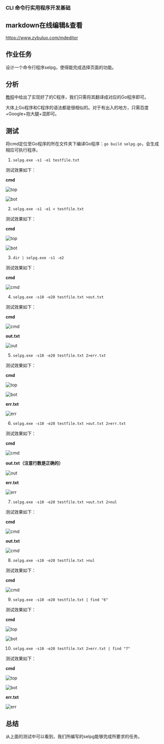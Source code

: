 ### CLI 命令行实用程序开发基础

## markdown在线编辑&查看
https://www.zybuluo.com/mdeditor

## 作业任务
设计一个命令行程序selpg，使得能完成选择页面的功能。

## 分析
[教程](https://www.ibm.com/developerworks/cn/linux/shell/clutil/index.html)中给出了实现好了的C程序，我们只需将其翻译成对应的Go程序即可。

大体上Go程序和C程序的语法都是很相似的。对于有出入的地方，只需百度+Google+抱大腿+混即可。

## 测试
将cmd定位至Go程序的所在文件夹下编译Go程序：`go build selpg.go`，会生成相应可执行程序。

1. `selpg.exe -s1 -e1 testfile.txt`

测试效果如下：

**cmd**

![top](https://imgsa.baidu.com/forum/w%3D580/sign=dfcb00b9366d55fbc5c6762e5d234f40/a62afdc9a786c91786623e5ec23d70cf3ac75751.jpg)

![bot](https://imgsa.baidu.com/forum/w%3D580/sign=32d356e4042442a7ae0efdade142ad95/a43d8d45ad3459821e3589f507f431adcaef847f.jpg)

2. `selpg.exe -s1 -e1 < testfile.txt`

测试效果如下：

**cmd**

![top](https://imgsa.baidu.com/forum/w%3D580/sign=6515387069d0f703e6b295d438fa5148/b16b8a1fa8d3fd1fae32cc5d3b4e251f94ca5ffb.jpg)

![bot](https://imgsa.baidu.com/forum/w%3D580/sign=3d846eff55df8db1bc2e7c6c3922dddb/399b2e097bf40ad1033da8845c2c11dfabecced9.jpg)

3. `dir | selpg.exe -s1 -e2`

测试效果如下：

**cmd**

![cmd](https://imgsa.baidu.com/forum/w%3D580/sign=0e1fb593bc4543a9f51bfac42e178a7b/0531032fb9389b50f2c48b358e35e5dde6116efb.jpg)

4. `selpg.exe -s10 -e20 testfile.txt >out.txt`

测试效果如下：

**cmd**

![cmd](https://imgsa.baidu.com/forum/w%3D580/sign=fb96f7bb8113632715edc23ba18ea056/82d51ffb828ba61e429aa3484a34970a314e5946.jpg)

**out.txt**

![out](https://imgsa.baidu.com/forum/w%3D580/sign=d421259c0146f21fc9345e5bc6256b31/74f09513c8fcc3cec016a2549945d688d63f20e7.jpg)

5. `selpg.exe -s10 -e20 testfile.txt 2>err.txt`

测试效果如下：

**cmd**

![top](https://imgsa.baidu.com/forum/w%3D580/sign=5a15e6c3afc27d1ea5263bcc2bd5adaf/30db77b4c9ea15ceb8f9b46ebd003af33b87b2a7.jpg)

![bot](https://imgsa.baidu.com/forum/w%3D580/sign=d9c6d3469813b07ebdbd50003cd69113/ead3e494d143ad4bf32712a789025aafa50f06a8.jpg)

**err.txt**

![err](https://imgsa.baidu.com/forum/w%3D580/sign=7946b057b1a1cd1105b672288913c8b0/588020328744ebf89bd63058d2f9d72a6159a717.jpg)

6. `selpg.exe -s10 -e20 testfile.txt >out.txt 2>err.txt`

测试效果如下：

**cmd**

![cmd](https://imgsa.baidu.com/forum/w%3D580/sign=4a14645f23381f309e198da199004c67/6d3fa1b0cb134954dd18be035d4e9258d0094ab0.jpg)

**out.txt（注意行数是正确的）**

![out](https://imgsa.baidu.com/forum/w%3D580/sign=39665a562a3fb80e0cd161df06d02ffb/2df7a683b9014a90ce8c10daa2773912b21bee0c.jpg)

**err.txt**

![err](https://imgsa.baidu.com/forum/w%3D580/sign=c54d934831292df597c3ac1d8c305ce2/2cd0c525b899a9011dab0d5116950a7b0308f518.jpg)

7. `selpg.exe -s10 -e20 testfile.txt >out.txt 2>nul`

测试效果如下：

**cmd**

![cmd](https://imgsa.baidu.com/forum/w%3D580/sign=48aee8470ae9390156028d364bed54f9/b1c6e3fd1e178a828d762fc7fd03738da877e874.jpg)

**out.txt**

![cmd](https://imgsa.baidu.com/forum/w%3D580/sign=056e8e93bc4543a9f51bfac42e168a7b/0531032fb9389b50f9b5b0358e35e5dde6116e74.jpg)

8. `selpg.exe -s10 -e20 testfile.txt >nul`

测试效果如下：

**cmd**

![cmd](https://imgsa.baidu.com/forum/w%3D580/sign=6745fe75790e0cf3a0f74ef33a46f23d/e2e096a0cd11728bb007df45c3fcc3cec2fd2c94.jpg)

9. `selpg.exe -s10 -e20 testfile.txt | find "6"`

测试效果如下：

**cmd**

![top](https://imgsa.baidu.com/forum/w%3D580/sign=2f40b37d2334349b74066e8df9eb1521/ee247ddb81cb39dbbc903531db160924aa183061.jpg)

![bot](https://imgsa.baidu.com/forum/w%3D580/sign=87000587fc03918fd7d13dc2613d264b/95fe84d2fd1f4134732d57192e1f95cad0c85ea4.jpg)

10. `selpg.exe -s10 -e20 testfile.txt 2>err.txt | find "7"`

测试效果如下：

**cmd**

![top](https://imgsa.baidu.com/forum/w%3D580/sign=0b9fe5e6c01349547e1ee86c664f92dd/481426d062d9f2d3026c7988a2ec8a136227ccbd.jpg)

![bot](https://imgsa.baidu.com/forum/w%3D580/sign=5877c79472310a55c424defc87444387/12df940f7bec54e799904779b2389b504ec26abe.jpg)

**err.txt**

![err](https://imgsa.baidu.com/forum/w%3D580/sign=3942a0abc8cec3fd8b3ea77de689d4b6/ea19fb2b6059252d547a40633f9b033b5ab5b94d.jpg)

## 总结
从上面的测试中可以看到，我们所编写的selpg能够完成所要求的任务。